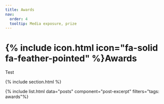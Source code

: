 ```yaml
---
title: Awards
nav:
  order: 4
  tooltip: Media exposure, prize
---
```


# {% include icon.html icon="fa-solid fa-feather-pointed" %}Awards

Test

{% include section.html %}

{% include list.html data="posts" component="post-excerpt" filters="tags: awards"%}
